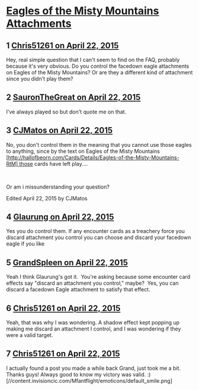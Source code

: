 # [Eagles of the Misty Mountains Attachments](https://community.fantasyflightgames.com/topic/173664-eagles-of-the-misty-mountains-attachments/)

## 1 [Chris51261 on April 22, 2015](https://community.fantasyflightgames.com/topic/173664-eagles-of-the-misty-mountains-attachments/?do=findComment&comment=1587041)

Hey, real simple question that I can't seem to find on the FAQ, probably because it's very obvious. Do you control the facedown eagle attachments on Eagles of the Misty Mountains? Or are they a different kind of attachment since you didn't play them?

## 2 [SauronTheGreat on April 22, 2015](https://community.fantasyflightgames.com/topic/173664-eagles-of-the-misty-mountains-attachments/?do=findComment&comment=1587109)

I've always played so but don't quote me on that.

## 3 [CJMatos on April 22, 2015](https://community.fantasyflightgames.com/topic/173664-eagles-of-the-misty-mountains-attachments/?do=findComment&comment=1587138)

No, you don't control them in the meaning that you cannot use those eagles to anything, since by the text on Eagles of the Misty Mountains [http://hallofbeorn.com/Cards/Details/Eagles-of-the-Misty-Mountains-RtM] those cards have left play....

 

Or am i missunderstanding your question?

Edited April 22, 2015 by CJMatos

## 4 [Glaurung on April 22, 2015](https://community.fantasyflightgames.com/topic/173664-eagles-of-the-misty-mountains-attachments/?do=findComment&comment=1587154)

Yes you do control them. If any encounter cards as a treachery force you discard attachment you control you can choose and discard your facedown eagle if you like

## 5 [GrandSpleen on April 22, 2015](https://community.fantasyflightgames.com/topic/173664-eagles-of-the-misty-mountains-attachments/?do=findComment&comment=1587217)

Yeah I think Glaurung's got it.  You're asking because some encounter card effects say "discard an attachment you control," maybe?  Yes, you can discard a facedown Eagle attachment to satisfy that effect.

## 6 [Chris51261 on April 22, 2015](https://community.fantasyflightgames.com/topic/173664-eagles-of-the-misty-mountains-attachments/?do=findComment&comment=1587264)

Yeah, that was why I was wondering. A shadow effect kept popping up making me discard an attachment I control, and I was wondering if they were a valid target.

## 7 [Chris51261 on April 22, 2015](https://community.fantasyflightgames.com/topic/173664-eagles-of-the-misty-mountains-attachments/?do=findComment&comment=1587267)

I actually found a post you made a while back Grand, just took me a bit. Thanks guys! Always good to know my victory was valid. :) [//content.invisioncic.com/Mfantflight/emoticons/default_smile.png]

